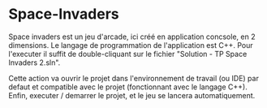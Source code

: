 # Space-Invaders

Space invaders est un jeu d'arcade, ici créé en application concsole, en 2 dimensions. Le langage de programmation de l'application est C++.
Pour l'executer il suffit de double-cliquant sur le fichier "Solution - TP Space Invaders 2.sln".

Cette action va ouvrir le projet dans l'environnement de travail (ou IDE) par defaut et compatible avec le projet (fonctionnant avec le langage C++).
Enfin, executer / demarrer le projet, et le jeu se lancera automatiquement.
